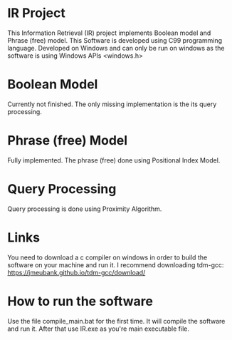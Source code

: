 # IR Project
This Information Retrieval (IR) project implements Boolean model and Phrase (free) model.
This Software is developed using C99 programming language. Developed on Windows and can only be run on windows as the software is using Windows APIs <windows.h>

# Boolean Model
Currently not finished. The only missing implementation is the its query processing.

# Phrase (free) Model
Fully implemented. The phrase (free) done using Positional Index Model.

# Query Processing
Query processing is done using Proximity Algorithm.

# Links
You need to download a c compiler on windows in order to build the software on your machine and run it.
I recommend downloading tdm-gcc: https://jmeubank.github.io/tdm-gcc/download/

# How to run the software
Use the file compile_main.bat for the first time. It will compile the software and run it.
After that use IR.exe as you're main executable file.

